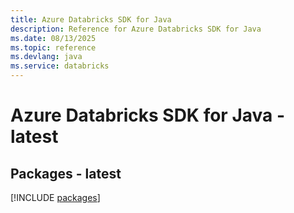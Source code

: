```yaml
---
title: Azure Databricks SDK for Java
description: Reference for Azure Databricks SDK for Java
ms.date: 08/13/2025
ms.topic: reference
ms.devlang: java
ms.service: databricks
---
```

# Azure Databricks SDK for Java - latest
## Packages - latest
[!INCLUDE [packages](databricks-index.md)]